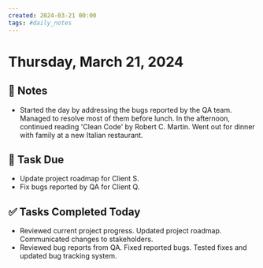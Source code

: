 ```yaml
---
created: 2024-03-21 00:00
tags: #daily_notes
---
```


# Thursday, March 21, 2024

## 📓 Notes
- Started the day by addressing the bugs reported by the QA team. Managed to resolve most of them before lunch. In the afternoon, continued reading 'Clean Code' by Robert C. Martin. Went out for dinner with family at a new Italian restaurant.

## 📅 Task Due
- Update project roadmap for Client S.
- Fix bugs reported by QA for Client Q.

## ✅ Tasks Completed Today
- Reviewed current project progress. Updated project roadmap. Communicated changes to stakeholders.
- Reviewed bug reports from QA. Fixed reported bugs. Tested fixes and updated bug tracking system.